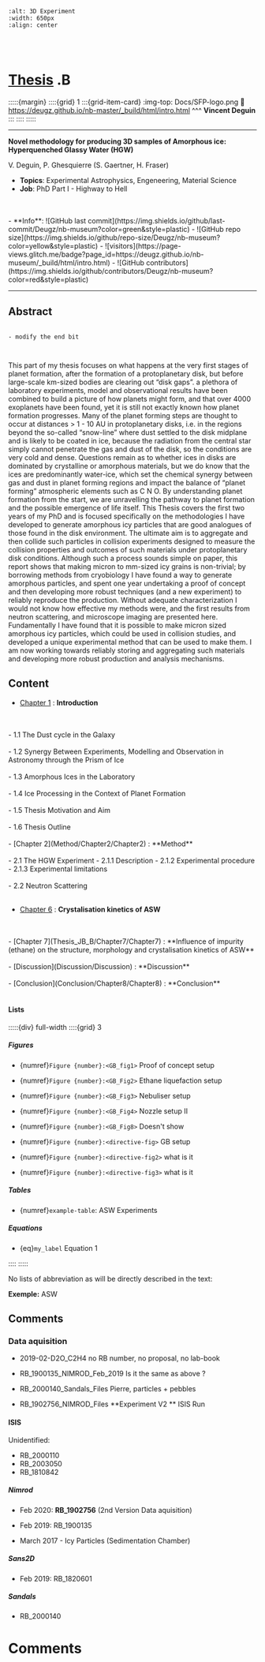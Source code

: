 ```{image} Docs/Bench_And_Glovebox_Assembly_20-12-2019_IMG3.jpg
:alt: 3D Experiment
:width: 650px
:align: center
```

<br>
<br>

# <u>Thesis</u> .B

:::::{margin} 
::::{grid} 1
:::{grid-item-card} 
:img-top: Docs/SFP-logo.png
:link: https://deugz.github.io/nb-master/_build/html/intro.html
^^^
**Vincent Deguin**
:::
::::
:::::


***

<p class="emphase"><strong>Novel methodology for producing 3D samples of Amorphous ice: Hyperquenched Glassy Water (HGW)</strong></p>

<p class="emphase">V. Deguin, P. Ghesquierre  (S. Gaertner, H. Fraser)</p>


- **Topics**: Experimental Astrophysics, Engeneering, Material Science
- **Job**: PhD Part I - Highway to Hell
<br>
<br>
- **Info**: ![GitHub last commit](https://img.shields.io/github/last-commit/Deugz/nb-museum?color=green&style=plastic) - ![GitHub repo size](https://img.shields.io/github/repo-size/Deugz/nb-museum?color=yellow&style=plastic) - ![visitors](https://page-views.glitch.me/badge?page_id=https://deugz.github.io/nb-museum/_build/html/intro.html) - ![GitHub contributors](https://img.shields.io/github/contributors/Deugz/nb-museum?color=red&style=plastic)



***



## Abstract

```{admonition} Comments

- modify the end bit



```

This part of my thesis focuses on what happens at the very first stages of planet formation, after the formation of a protoplanetary disk, but before large-scale km-sized bodies are clearing out “disk gaps”. a plethora of laboratory experiments, model and observational results have been combined to build a picture of how planets might form, and that over 4000 exoplanets have been found, yet it is still not exactly known how planet formation progresses. Many of the planet forming steps are thought to occur at distances > 1 - 10 AU in protoplanetary disks, i.e. in the regions beyond the so-called “snow-line” where dust settled to the disk midplane and is likely to be coated in ice,
because the radiation from the central star simply cannot penetrate the gas and dust of the disk, so the conditions are very cold and dense. Questions remain as to whether ices in disks are dominated by crystalline or amorphous materials, but we do know that the ices are
predominantly water-ice, which set the chemical synergy between gas and dust in planet forming regions and impact the balance of “planet forming” atmospheric elements such as C N O. By understanding planet formation from the start, we are unravelling the pathway to planet
formation and the possible emergence of life itself. This Thesis covers the first two years of my PhD and is focused specifically on the methodologies I have developed to generate amorphous icy particles that are good analogues of those found in the disk environment. The ultimate aim is to aggregate and then collide such particles in collision experiments designed to measure the collision properties and outcomes of such materials under protoplanetary disk conditions. Although such a process sounds simple on paper, this report shows that making micron to mm-sized icy grains is non-trivial; by borrowing methods from cryobiology I have found a way to generate amorphous particles, and spent one year undertaking a proof of concept and then developing more robust techniques (and a new experiment) to reliably reproduce the production. Without adequate characterization I would not know how effective my methods were, and the first results from neutron scattering, and microscope imaging are presented here. Fundamentally I have found that it is possible to make micron sized amorphous icy particles, which could be used in collision studies, and developed a unique experimental method that can be used to make them. I am now working towards reliably storing and aggregating such materials and developing more robust production and analysis mechanisms. 


    

## Content


- [Chapter 1](Science/Chapter1/Chapter1) : **Introduction**
<br>
<br>
    - 1.1 The Dust cycle in the Galaxy
<br>
<br>
    - 1.2 Synergy Between Experiments, Modelling and Observation in Astronomy through the Prism of Ice
<br>
<br>   
    - 1.3 Amorphous Ices in the Laboratory
<br>
<br>
    - 1.4 Ice Processing in the Context of Planet Formation
<br>
<br>
    - 1.5 Thesis Motivation and Aim
<br>
<br>
    - 1.6 Thesis Outline
<br>
<br>
- [Chapter 2](Method/Chapter2/Chapter2) : **Method**
<br>
<br>
    - 2.1 The HGW Experiment
        - 2.1.1 Description
        - 2.1.2 Experimental procedure
        - 2.1.3 Experimental limitations
<br>
<br>
    - 2.2 Neutron Scattering
<br>
<br>

- [Chapter 6](Thesis_JB_B/Chapter6/Chapter6) : **Crystalisation kinetics of ASW**
<br>
<br>
- [Chapter 7](Thesis_JB_B/Chapter7/Chapter7) : **Influence of impurity (ethane) on the structure, morphology and crystalisation kinetics of ASW**
<br>
<br>
- [Discussion](Discussion/Discussion) : **Discussion**
<br>
<br>
- [Conclusion](Conclusion/Chapter8/Chapter8) : **Conclusion**
<br>
<br>

<h4><strong>Lists </strong></h4>

:::::{div} full-width
::::{grid} 3

<div>
    
<h5><strong>Figures</strong></h5>

- {numref}`Figure {number}:<GB_fig1>` Proof of concept setup  
- {numref}`Figure {number}:<GB_Fig2>` Ethane liquefaction setup 
- {numref}`Figure {number}:<GB_Fig3>` Nebuliser setup
- {numref}`Figure {number}:<GB_Fig4>` Nozzle setup II
- {numref}`Figure {number}:<GB_Fig8>` Doesn't show
    
- {numref}`Figure {number}:<directive-fig>` GB setup  
- {numref}`Figure {number}:<directive-fig2>` what is it
- {numref}`Figure {number}:<directive-fig3>` what is it    
</div>
    
<div>
    
<h5><strong>Tables</strong></h5>


- {numref}`example-table`: ASW Experiments

</div>

<div>
    
<h5><strong>Equations</strong></h5>

- {eq}`my_label` Equation 1

</div>

::::
:::::

No lists of abbreviation as will be directly described in the text:

**Exemple:**  <span class="hovertext" data-hover="Amorphous Solid Water">ASW</span>
    

## Comments



### Data aquisition
    
    
- 2019-02-D2O_C2H4 
no RB number, no proposal, no lab-book

- RB_1900135_NIMROD_Feb_2019
Is it the same as above ?

- RB_2000140_Sandals_Files
Pierre, particles + pebbles

- RB_1902756_NIMROD_Files
**Experiment V2 ** ISIS Run

#### ISIS

Unidentified:
- RB_2000110
- RB_2003050
- RB_1810842

##### Nimrod

- Feb 2020: **RB_1902756** (2nd Version Data aquisition)
- Feb 2019: RB_1900135

- March 2017 - Icy Particles (Sedimentation Chamber) 

##### Sans2D

- Feb 2019: RB_1820601

##### Sandals

- RB_2000140

    


# Comments

<script src="https://utteranc.es/client.js"
        repo="Deugz/nb-museum"
        issue-term="pathname"
        theme="github-light"
        crossorigin="anonymous"
        async>
</script>



